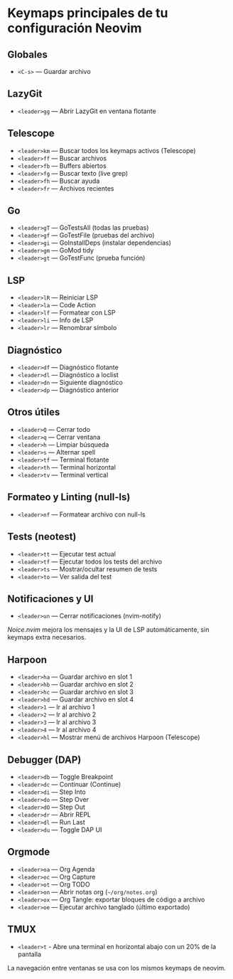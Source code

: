 # Keymaps principales de tu configuración Neovim

## Globales

- `<C-s>` — Guardar archivo

## LazyGit

- `<leader>gg` — Abrir LazyGit en ventana flotante

## Telescope

- `<leader>km` — Buscar todos los keymaps activos (Telescope)
- `<leader>ff` — Buscar archivos
- `<leader>fb` — Buffers abiertos
- `<leader>fg` — Buscar texto (live grep)
- `<leader>fh` — Buscar ayuda
- `<leader>fr` — Archivos recientes

## Go

- `<leader>gT` — GoTestsAll (todas las pruebas)
- `<leader>gf` — GoTestFile (pruebas del archivo)
- `<leader>gi` — GoInstallDeps (instalar dependencias)
- `<leader>gm` — GoMod tidy
- `<leader>gt` — GoTestFunc (prueba función)

## LSP

- `<leader>lR` — Reiniciar LSP
- `<leader>la` — Code Action
- `<leader>lf` — Formatear con LSP
- `<leader>li` — Info de LSP
- `<leader>lr` — Renombrar símbolo

## Diagnóstico

- `<leader>df` — Diagnóstico flotante
- `<leader>dl` — Diagnóstico a loclist
- `<leader>dn` — Siguiente diagnóstico
- `<leader>dp` — Diagnóstico anterior

## Otros útiles

- `<leader>Q` — Cerrar todo
- `<leader>q` — Cerrar ventana
- `<leader>h` — Limpiar búsqueda
- `<leader>s` — Alternar spell
- `<leader>tf` — Terminal flotante
- `<leader>th` — Terminal horizontal
- `<leader>tv` — Terminal vertical

## Formateo y Linting (null-ls)

- `<leader>nf` — Formatear archivo con null-ls

## Tests (neotest)

- `<leader>tt` — Ejecutar test actual
- `<leader>tf` — Ejecutar todos los tests del archivo
- `<leader>ts` — Mostrar/ocultar resumen de tests
- `<leader>to` — Ver salida del test

## Notificaciones y UI

- `<leader>un` — Cerrar notificaciones (nvim-notify)

*Noice.nvim* mejora los mensajes y la UI de LSP automáticamente, sin keymaps extra necesarios.

## Harpoon

- `<leader>ha` — Guardar archivo en slot 1
- `<leader>hb` — Guardar archivo en slot 2
- `<leader>hc` — Guardar archivo en slot 3
- `<leader>hd` — Guardar archivo en slot 4
- `<leader>1` — Ir al archivo 1
- `<leader>2` — Ir al archivo 2
- `<leader>3` — Ir al archivo 3
- `<leader>4` — Ir al archivo 4
- `<leader>hl` — Mostrar menú de archivos Harpoon (Telescope)

## Debugger (DAP)

- `<leader>db` — Toggle Breakpoint
- `<leader>dc` — Continuar (Continue)
- `<leader>di` — Step Into
- `<leader>do` — Step Over
- `<leader>dO` — Step Out
- `<leader>dr` — Abrir REPL
- `<leader>dl` — Run Last
- `<leader>du` — Toggle DAP UI

## Orgmode

- `<leader>oa` — Org Agenda
- `<leader>oc` — Org Capture
- `<leader>ot` — Org TODO
- `<leader>on` — Abrir notas org (`~/org/notes.org`)
- `<leader>ox` — Org Tangle: exportar bloques de código a archivo
- `<leader>oe` — Ejecutar archivo tanglado (último exportado)

## TMUX 

* `<leader>t` - Abre una terminal en horizontal abajo con un 20% de la pantalla

La navegación entre ventanas se usa con los mismos keymaps de neovim.
